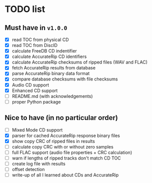 # TODO list

## Must have in `v1.0.0`

- [x] read TOC from physical CD
- [x] read TOC from DiscID
- [x] calculate FreeDB CD indentifier
- [x] calculate AccurateRip CD identifiers
- [x] calculate AccurateRip checksums of ripped files (WAV and FLAC)
- [x] fetch AccurateRip results from database
- [x] parse AccurateRip binary data format
- [x] compare database checksums with file checksums
- [x] Audio CD support
- [x] Enhanced CD support
- [ ] README.md (with acknowledgements)
- [ ] proper Python package

## Nice to have (in no particular order)

- [ ] Mixed Mode CD support
- [x] parser for cached AccurateRip response binary files
- [x] show copy CRC of ripped files in results
- [ ] calculate copy CRC with or without zero samples
- [ ] full FLAC support (audio file properties + CRC calculation)
- [ ] warn if lengths of ripped tracks don't match CD TOC
- [ ] create log file with results
- [ ] offset detection
- [ ] write-up of all I learned about CDs and AccurateRip
